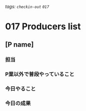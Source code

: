 ###### tags: `checkin-out` `017`

# 017 Producers list

## [P name]

### 担当

### P業以外で普段やっていること

### 今日やること

### 今日の成果
